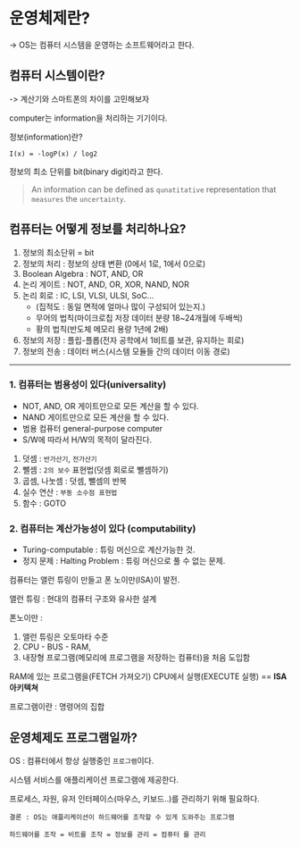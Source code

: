 # 운영체제란? 
-> OS는 컴퓨터 시스템을 운영하는 소프트웨어라고 한다.

## 컴퓨터 시스템이란? 

-> 계산기와 스마트폰의 차이를 고민해보자

computer는 information을 처리하는 기기이다.

정보(information)란? 
```
I(x) = -logP(x) / log2
```
정보의 최소 단위를 bit(binary digit)라고 한다.

> An information can be defined as `qunatitative` representation that `measures` the `uncertainty`.

## 컴퓨터는 어떻게 정보를 처리하나요?

1. 정보의 최소단위 = bit
2. 정보의 처리 : 정보의 상태 변환 (0에서 1로, 1에서 0으로)
3. Boolean Algebra : NOT, AND, OR
4. 논리 게이트 : NOT, AND, OR, XOR, NAND, NOR
5. 논리 회로 : IC, LSI, VLSI, ULSI, SoC...
    - (집적도 : 동일 면적에 얼마나 많이 구성되어 있는지.)
    - 무어의 법칙(마이크로칩 저장 데이터 분량 18~24개월에 두배씩)
    - 황의 법칙(반도체 메모리 용량 1년에 2배)
6. 정보의 저장 : 플립-플롭(전자 공학에서 1비트를 보관, 유지하는 회로)
7. 정보의 전송 : 데이터 버스(시스템 모듈들 간의 데이터 이동 경로)
---
### 1. 컴퓨터는 범용성이 있다(universality)
- NOT, AND, OR 게이트만으로 모든 계산을 할 수 있다.
- NAND 게이트만으로 모든 계산을 할 수 있다.
- 범용 컴퓨터 general-purpose computer
- S/W에 따라서 H/W의 목적이 달라진다.

1. 덧셈 : `반가산기`, `전가산기`
2. 뺄셈 : `2의 보수` 표현법(덧셈 회로로 뺄셈하기)
3. 곱셈, 나눗셈 : 덧셈, 뺄셈의 반복
4. 실수 연산 : `부동 소수점 표현법`
5. 함수 : GOTO

### 2. 컴퓨터는 계산가능성이 있다 (computability)
- Turing-computable : 튜링 머신으로 계산가능한 것.
- 정지 문제 : Halting Problem : 튜링 머신으로 풀 수 없는 문제.

컴퓨터는 앨런 튜링이 만들고 폰 노이만(ISA)이 발전.

앨런 튜링 : 현대의 컴퓨터 구조와 유사한 설계

폰노이만 : 
1. 앨런 튜링은 오토마타 수준
2. CPU - BUS - RAM,
3. 내장형 프로그램(메모리에 프로그램을 저장하는 컴퓨터)을 처음 도입함

RAM에 있는 프로그램을(FETCH 가져오기) CPU에서 실행(EXECUTE 실행) == **ISA 아키텍쳐**

프로그램이란 : 명령어의 집합

## 운영체제도 프로그램일까?

OS : 컴퓨터에서 항상 실행중인 `프로그램`이다.

시스템 서비스를 애플리케이션 프로그램에 제공한다.

프로세스, 자원, 유저 인터페이스(마우스, 키보드..)를 관리하기 위해 필요하다.

```
결론 : OS는 애플리케이션이 하드웨어를 조작할 수 있게 도와주는 프로그램

하드웨어를 조작 = 비트를 조작 = 정보를 관리 = 컴퓨터 를 관리
```